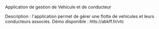 Application de gestion de Vehicule et de conducteur

Description :
  l'application permet de gérer une flotte de vehicules et leurs conducteurs associés.
  Démo disponible : htts://abkff.fr/vtc

